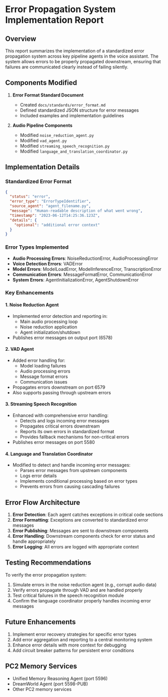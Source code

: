 # Error Propagation System Implementation Report

## Overview

This report summarizes the implementation of a standardized error propagation system across key pipeline agents in the voice assistant. The system allows errors to be properly propagated downstream, ensuring that failures are communicated clearly instead of failing silently.

## Components Modified

1. **Error Format Standard Document**
   - Created `docs/standards/error_format.md`
   - Defined standardized JSON structure for error messages
   - Included examples and implementation guidelines

2. **Audio Pipeline Components**
   - Modified `noise_reduction_agent.py`
   - Modified `vad_agent.py`
   - Modified `streaming_speech_recognition.py`
   - Modified `language_and_translation_coordinator.py`

## Implementation Details

### Standardized Error Format

```json
{
  "status": "error",
  "error_type": "ErrorTypeIdentifier",
  "source_agent": "agent_filename.py",
  "message": "Human-readable description of what went wrong",
  "timestamp": "2023-06-12T14:25:36.123Z",
  "details": {
    "optional": "additional error context"
  }
}
```

### Error Types Implemented

- **Audio Processing Errors**: NoiseReductionError, AudioProcessingError
- **Voice Detection Errors**: VADError
- **Model Errors**: ModelLoadError, ModelInferenceError, TranscriptionError
- **Communication Errors**: MessageFormatError, CommunicationError
- **System Errors**: AgentInitializationError, AgentShutdownError

### Key Enhancements

#### 1. Noise Reduction Agent
- Implemented error detection and reporting in:
  - Main audio processing loop
  - Noise reduction application
  - Agent initialization/shutdown
- Publishes error messages on output port (6578)

#### 2. VAD Agent
- Added error handling for:
  - Model loading failures
  - Audio processing errors
  - Message format errors
  - Communication issues
- Propagates errors downstream on port 6579
- Also supports passing through upstream errors

#### 3. Streaming Speech Recognition
- Enhanced with comprehensive error handling:
  - Detects and logs incoming error messages
  - Propagates critical errors downstream
  - Reports its own errors in standardized format
  - Provides fallback mechanisms for non-critical errors
- Publishes error messages on port 5580

#### 4. Language and Translation Coordinator
- Modified to detect and handle incoming error messages:
  - Parses error messages from upstream components
  - Logs error details
  - Implements conditional processing based on error types
  - Prevents errors from causing cascading failures

## Error Flow Architecture

1. **Error Detection**: Each agent catches exceptions in critical code sections
2. **Error Formatting**: Exceptions are converted to standardized error messages
3. **Error Publishing**: Messages are sent to downstream components
4. **Error Handling**: Downstream components check for error status and handle appropriately
5. **Error Logging**: All errors are logged with appropriate context

## Testing Recommendations

To verify the error propagation system:

1. Simulate errors in the noise reduction agent (e.g., corrupt audio data)
2. Verify errors propagate through VAD and are handled properly
3. Test critical failures in the speech recognition module
4. Confirm the language coordinator properly handles incoming error messages

## Future Enhancements

1. Implement error recovery strategies for specific error types
2. Add error aggregation and reporting to a central monitoring system
3. Enhance error details with more context for debugging
4. Add circuit breaker patterns for persistent error conditions

## PC2 Memory Services

- Unified Memory Reasoning Agent (port 5596)
- DreamWorld Agent (port 5598-PUB)
- Other PC2 memory services 